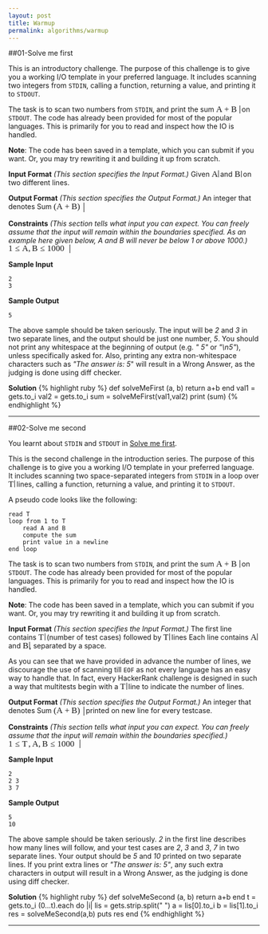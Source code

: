 ```yaml
---
layout: post
title: Warmup
permalink: algorithms/warmup
---
```

##01-Solve me first

This is an introductory challenge. The purpose of this challenge is to give you a working I/O template in your preferred language. It includes scanning two integers from `STDIN`, calling a function, returning a value, and printing it to `STDOUT`.

The task is to scan two numbers from `STDIN`, and print the sum <span class="MathJax_Preview"></span><span class="MathJax" id="MathJax-Element-27-Frame" role="textbox" aria-readonly="true"><nobr><span class="math" id="MathJax-Span-155" style="width: 3.39em; display: inline-block;"><span style="display: inline-block; position: relative; width: 2.757em; height: 0px; font-size: 123%;"><span style="position: absolute; clip: rect(1.854em 1000.002em 2.938em -0.359em); top: -2.708em; left: 0.002em;"><span class="mrow" id="MathJax-Span-156"><span class="mi" id="MathJax-Span-157" style="font-family: MathJax_Math-italic;">A</span><span class="mo" id="MathJax-Span-158" style="font-family: MathJax_Main; padding-left: 0.228em;">+</span><span class="mi" id="MathJax-Span-159" style="font-family: MathJax_Math-italic; padding-left: 0.228em;">B</span></span><span style="display: inline-block; width: 0px; height: 2.712em;"></span></span></span><span style="border-left-width: 0.003em; border-left-style: solid; display: inline-block; overflow: hidden; width: 0px; height: 1.114em; vertical-align: -0.164em;"></span></span></nobr></span><script type="math/tex" id="MathJax-Element-27">A+B</script> on `STDOUT`. The code has already been provided for most of the popular languages. This is primarily for you to read and inspect how the IO is handled.

**Note**: The code has been saved in a template, which you can submit if you want. Or, you may try rewriting it and building it up from scratch.

**Input Format** 
_(This section specifies the Input Format.)_ 
Given <span class="MathJax_Preview"></span><span class="MathJax" id="MathJax-Element-28-Frame" role="textbox" aria-readonly="true"><nobr><span class="math" id="MathJax-Span-160" style="width: 0.951em; display: inline-block;"><span style="display: inline-block; position: relative; width: 0.77em; height: 0px; font-size: 123%;"><span style="position: absolute; clip: rect(1.628em 1000.002em 2.622em -0.359em); top: -2.482em; left: 0.002em;"><span class="mrow" id="MathJax-Span-161"><span class="mi" id="MathJax-Span-162" style="font-family: MathJax_Math-italic;">A</span></span><span style="display: inline-block; width: 0px; height: 2.486em;"></span></span></span><span style="border-left-width: 0.003em; border-left-style: solid; display: inline-block; overflow: hidden; width: 0px; height: 1.003em; vertical-align: -0.053em;"></span></span></nobr></span><script type="math/tex" id="MathJax-Element-28">A</script> and <span class="MathJax_Preview"></span><span class="MathJax" id="MathJax-Element-29-Frame" role="textbox" aria-readonly="true"><nobr><span class="math" id="MathJax-Span-163" style="width: 0.951em; display: inline-block;"><span style="display: inline-block; position: relative; width: 0.77em; height: 0px; font-size: 123%;"><span style="position: absolute; clip: rect(1.673em 1000.002em 2.622em -0.359em); top: -2.482em; left: 0.002em;"><span class="mrow" id="MathJax-Span-164"><span class="mi" id="MathJax-Span-165" style="font-family: MathJax_Math-italic;">B</span></span><span style="display: inline-block; width: 0px; height: 2.486em;"></span></span></span><span style="border-left-width: 0.003em; border-left-style: solid; display: inline-block; overflow: hidden; width: 0px; height: 0.947em; vertical-align: -0.053em;"></span></span></nobr></span><script type="math/tex" id="MathJax-Element-29">B</script> on two different lines.

**Output Format** 
_(This section specifies the Output Format.)_ 
An integer that denotes Sum <span class="MathJax_Preview"></span><span class="MathJax" id="MathJax-Element-30-Frame" role="textbox" aria-readonly="true"><nobr><span class="math" id="MathJax-Span-166" style="width: 4.338em; display: inline-block;"><span style="display: inline-block; position: relative; width: 3.525em; height: 0px; font-size: 123%;"><span style="position: absolute; clip: rect(1.809em 1000.002em 3.119em -0.314em); top: -2.708em; left: 0.002em;"><span class="mrow" id="MathJax-Span-167"><span class="mo" id="MathJax-Span-168" style="font-family: MathJax_Main;">(</span><span class="mi" id="MathJax-Span-169" style="font-family: MathJax_Math-italic;">A</span><span class="mo" id="MathJax-Span-170" style="font-family: MathJax_Main; padding-left: 0.228em;">+</span><span class="mi" id="MathJax-Span-171" style="font-family: MathJax_Math-italic; padding-left: 0.228em;">B</span><span class="mo" id="MathJax-Span-172" style="font-family: MathJax_Main;">)</span></span><span style="display: inline-block; width: 0px; height: 2.712em;"></span></span></span><span style="border-left-width: 0.003em; border-left-style: solid; display: inline-block; overflow: hidden; width: 0px; height: 1.336em; vertical-align: -0.386em;"></span></span></nobr></span><script type="math/tex" id="MathJax-Element-30">(A + B)</script>

**Constraints** 
_(This section tells what input you can expect. You can freely assume that the input will remain within the boundaries specified. As an example here given below, A and B will never be below 1 or above 1000.)_ 
<span class="MathJax_Preview"></span><span class="MathJax" id="MathJax-Element-31-Frame" role="textbox" aria-readonly="true"><nobr><span class="math" id="MathJax-Span-173" style="width: 8.81em; display: inline-block;"><span style="display: inline-block; position: relative; width: 7.139em; height: 0px; font-size: 123%;"><span style="position: absolute; clip: rect(1.854em 1000.002em 3.028em -0.314em); top: -2.708em; left: 0.002em;"><span class="mrow" id="MathJax-Span-174"><span class="mn" id="MathJax-Span-175" style="font-family: MathJax_Main;">1</span><span class="mo" id="MathJax-Span-176" style="font-family: MathJax_Main; padding-left: 0.273em;">≤</span><span class="mi" id="MathJax-Span-177" style="font-family: MathJax_Math-italic; padding-left: 0.273em;">A</span><span class="mo" id="MathJax-Span-178" style="font-family: MathJax_Main;">,</span><span class="mi" id="MathJax-Span-179" style="font-family: MathJax_Math-italic; padding-left: 0.183em;">B</span><span class="mo" id="MathJax-Span-180" style="font-family: MathJax_Main; padding-left: 0.273em;">≤</span><span class="mn" id="MathJax-Span-181" style="font-family: MathJax_Main; padding-left: 0.273em;">1000</span></span><span style="display: inline-block; width: 0px; height: 2.712em;"></span></span></span><span style="border-left-width: 0.003em; border-left-style: solid; display: inline-block; overflow: hidden; width: 0px; height: 1.225em; vertical-align: -0.275em;"></span></span></nobr></span><script type="math/tex" id="MathJax-Element-31">1 \le A, B \le 1000</script>

**Sample Input**

```
2
3

```

**Sample Output**

```
5

```

The above sample should be taken seriously. The input will be _2_ and _3_ in two separate lines, and the output should be just one number, _5_. You should not print any whitespace at the beginning of output (e.g. _" 5"_ or _"\n5"_), unless specifically asked for. Also, printing any extra non-whitespace characters such as _"The answer is: 5_" will result in a Wrong Answer, as the judging is done using diff checker.


**Solution**
{% highlight ruby %}
def solveMeFirst (a, b)
    return a+b
end
val1 = gets.to_i
val2 = gets.to_i
sum = solveMeFirst(val1,val2)
print (sum)
{% endhighlight %}

---
##02-Solve me second

You learnt about `STDIN` and `STDOUT` in [Solve me first](https://www.hackerrank.com/challenges/solve-me-first).

This is the second challenge in the introduction series. The purpose of this challenge is to give you a working I/O template in your preferred language. It includes scanning two space-separated integers from `STDIN` in a loop over <span class="MathJax_Preview"></span><span class="MathJax" id="MathJax-Element-32-Frame" role="textbox" aria-readonly="true"><nobr><span class="math" id="MathJax-Span-182" style="width: 0.906em; display: inline-block;"><span style="display: inline-block; position: relative; width: 0.725em; height: 0px; font-size: 123%;"><span style="position: absolute; clip: rect(1.673em 1000.002em 2.622em -0.404em); top: -2.482em; left: 0.002em;"><span class="mrow" id="MathJax-Span-183"><span class="mi" id="MathJax-Span-184" style="font-family: MathJax_Math-italic;">T<span style="display: inline-block; overflow: hidden; height: 1px; width: 0.138em;"></span></span></span><span style="display: inline-block; width: 0px; height: 2.486em;"></span></span></span><span style="border-left-width: 0.003em; border-left-style: solid; display: inline-block; overflow: hidden; width: 0px; height: 0.947em; vertical-align: -0.053em;"></span></span></nobr></span><script type="math/tex" id="MathJax-Element-32">T</script> lines, calling a function, returning a value, and printing it to `STDOUT`.

A pseudo code looks like the following:

```
read T
loop from 1 to T
    read A and B
    compute the sum
    print value in a newline
end loop

```

The task is to scan two numbers from `STDIN`, and print the sum <span class="MathJax_Preview"></span><span class="MathJax" id="MathJax-Element-33-Frame" role="textbox" aria-readonly="true"><nobr><span class="math" id="MathJax-Span-185" style="width: 3.39em; display: inline-block;"><span style="display: inline-block; position: relative; width: 2.757em; height: 0px; font-size: 123%;"><span style="position: absolute; clip: rect(1.854em 1000.002em 2.938em -0.359em); top: -2.708em; left: 0.002em;"><span class="mrow" id="MathJax-Span-186"><span class="mi" id="MathJax-Span-187" style="font-family: MathJax_Math-italic;">A</span><span class="mo" id="MathJax-Span-188" style="font-family: MathJax_Main; padding-left: 0.228em;">+</span><span class="mi" id="MathJax-Span-189" style="font-family: MathJax_Math-italic; padding-left: 0.228em;">B</span></span><span style="display: inline-block; width: 0px; height: 2.712em;"></span></span></span><span style="border-left-width: 0.003em; border-left-style: solid; display: inline-block; overflow: hidden; width: 0px; height: 1.114em; vertical-align: -0.164em;"></span></span></nobr></span><script type="math/tex" id="MathJax-Element-33">A+B</script> on `STDOUT`. The code has already been provided for most of the popular languages. This is primarily for you to read and inspect how the IO is handled.

**Note**: The code has been saved in a template, which you can submit if you want. Or, you may try rewriting it and building it up from scratch.

**Input Format** 
_(This section specifies the Input Format.)_ 
The first line contains <span class="MathJax_Preview"></span><span class="MathJax" id="MathJax-Element-34-Frame" role="textbox" aria-readonly="true"><nobr><span class="math" id="MathJax-Span-190" style="width: 0.906em; display: inline-block;"><span style="display: inline-block; position: relative; width: 0.725em; height: 0px; font-size: 123%;"><span style="position: absolute; clip: rect(1.673em 1000.002em 2.622em -0.404em); top: -2.482em; left: 0.002em;"><span class="mrow" id="MathJax-Span-191"><span class="mi" id="MathJax-Span-192" style="font-family: MathJax_Math-italic;">T<span style="display: inline-block; overflow: hidden; height: 1px; width: 0.138em;"></span></span></span><span style="display: inline-block; width: 0px; height: 2.486em;"></span></span></span><span style="border-left-width: 0.003em; border-left-style: solid; display: inline-block; overflow: hidden; width: 0px; height: 0.947em; vertical-align: -0.053em;"></span></span></nobr></span><script type="math/tex" id="MathJax-Element-34">T</script> (number of test cases) followed by <span class="MathJax_Preview"></span><span class="MathJax" id="MathJax-Element-35-Frame" role="textbox" aria-readonly="true"><nobr><span class="math" id="MathJax-Span-193" style="width: 0.906em; display: inline-block;"><span style="display: inline-block; position: relative; width: 0.725em; height: 0px; font-size: 123%;"><span style="position: absolute; clip: rect(1.673em 1000.002em 2.622em -0.404em); top: -2.482em; left: 0.002em;"><span class="mrow" id="MathJax-Span-194"><span class="mi" id="MathJax-Span-195" style="font-family: MathJax_Math-italic;">T<span style="display: inline-block; overflow: hidden; height: 1px; width: 0.138em;"></span></span></span><span style="display: inline-block; width: 0px; height: 2.486em;"></span></span></span><span style="border-left-width: 0.003em; border-left-style: solid; display: inline-block; overflow: hidden; width: 0px; height: 0.947em; vertical-align: -0.053em;"></span></span></nobr></span><script type="math/tex" id="MathJax-Element-35">T</script> lines 
Each line contains <span class="MathJax_Preview"></span><span class="MathJax" id="MathJax-Element-36-Frame" role="textbox" aria-readonly="true"><nobr><span class="math" id="MathJax-Span-196" style="width: 0.951em; display: inline-block;"><span style="display: inline-block; position: relative; width: 0.77em; height: 0px; font-size: 123%;"><span style="position: absolute; clip: rect(1.628em 1000.002em 2.622em -0.359em); top: -2.482em; left: 0.002em;"><span class="mrow" id="MathJax-Span-197"><span class="mi" id="MathJax-Span-198" style="font-family: MathJax_Math-italic;">A</span></span><span style="display: inline-block; width: 0px; height: 2.486em;"></span></span></span><span style="border-left-width: 0.003em; border-left-style: solid; display: inline-block; overflow: hidden; width: 0px; height: 1.003em; vertical-align: -0.053em;"></span></span></nobr></span><script type="math/tex" id="MathJax-Element-36">A</script> and <span class="MathJax_Preview"></span><span class="MathJax" id="MathJax-Element-37-Frame" role="textbox" aria-readonly="true"><nobr><span class="math" id="MathJax-Span-199" style="width: 0.951em; display: inline-block;"><span style="display: inline-block; position: relative; width: 0.77em; height: 0px; font-size: 123%;"><span style="position: absolute; clip: rect(1.673em 1000.002em 2.622em -0.359em); top: -2.482em; left: 0.002em;"><span class="mrow" id="MathJax-Span-200"><span class="mi" id="MathJax-Span-201" style="font-family: MathJax_Math-italic;">B</span></span><span style="display: inline-block; width: 0px; height: 2.486em;"></span></span></span><span style="border-left-width: 0.003em; border-left-style: solid; display: inline-block; overflow: hidden; width: 0px; height: 0.947em; vertical-align: -0.053em;"></span></span></nobr></span><script type="math/tex" id="MathJax-Element-37">B</script>, separated by a space.

As you can see that we have provided in advance the number of lines, we discourage the use of scanning till `EOF` as not every language has an easy way to handle that. In fact, every HackerRank challenge is designed in such a way that multitests begin with a <span class="MathJax_Preview"></span><span class="MathJax" id="MathJax-Element-38-Frame" role="textbox" aria-readonly="true"><nobr><span class="math" id="MathJax-Span-202" style="width: 0.906em; display: inline-block;"><span style="display: inline-block; position: relative; width: 0.725em; height: 0px; font-size: 123%;"><span style="position: absolute; clip: rect(1.673em 1000.002em 2.622em -0.404em); top: -2.482em; left: 0.002em;"><span class="mrow" id="MathJax-Span-203"><span class="mi" id="MathJax-Span-204" style="font-family: MathJax_Math-italic;">T<span style="display: inline-block; overflow: hidden; height: 1px; width: 0.138em;"></span></span></span><span style="display: inline-block; width: 0px; height: 2.486em;"></span></span></span><span style="border-left-width: 0.003em; border-left-style: solid; display: inline-block; overflow: hidden; width: 0px; height: 0.947em; vertical-align: -0.053em;"></span></span></nobr></span><script type="math/tex" id="MathJax-Element-38">T</script> line to indicate the number of lines.

**Output Format** 
_(This section specifies the Output Format.)_ 
An integer that denotes Sum <span class="MathJax_Preview"></span><span class="MathJax" id="MathJax-Element-39-Frame" role="textbox" aria-readonly="true"><nobr><span class="math" id="MathJax-Span-205" style="width: 4.338em; display: inline-block;"><span style="display: inline-block; position: relative; width: 3.525em; height: 0px; font-size: 123%;"><span style="position: absolute; clip: rect(1.809em 1000.002em 3.119em -0.314em); top: -2.708em; left: 0.002em;"><span class="mrow" id="MathJax-Span-206"><span class="mo" id="MathJax-Span-207" style="font-family: MathJax_Main;">(</span><span class="mi" id="MathJax-Span-208" style="font-family: MathJax_Math-italic;">A</span><span class="mo" id="MathJax-Span-209" style="font-family: MathJax_Main; padding-left: 0.228em;">+</span><span class="mi" id="MathJax-Span-210" style="font-family: MathJax_Math-italic; padding-left: 0.228em;">B</span><span class="mo" id="MathJax-Span-211" style="font-family: MathJax_Main;">)</span></span><span style="display: inline-block; width: 0px; height: 2.712em;"></span></span></span><span style="border-left-width: 0.003em; border-left-style: solid; display: inline-block; overflow: hidden; width: 0px; height: 1.336em; vertical-align: -0.386em;"></span></span></nobr></span><script type="math/tex" id="MathJax-Element-39">(A + B)</script> printed on new line for every testcase.

**Constraints** 
_(This section tells what input you can expect. You can freely assume that the input will remain within the boundaries specified.)_ 
<span class="MathJax_Preview"></span><span class="MathJax" id="MathJax-Element-40-Frame" role="textbox" aria-readonly="true"><nobr><span class="math" id="MathJax-Span-212" style="width: 10.255em; display: inline-block;"><span style="display: inline-block; position: relative; width: 8.313em; height: 0px; font-size: 123%;"><span style="position: absolute; clip: rect(1.854em 1000.002em 3.028em -0.314em); top: -2.708em; left: 0.002em;"><span class="mrow" id="MathJax-Span-213"><span class="mn" id="MathJax-Span-214" style="font-family: MathJax_Main;">1</span><span class="mo" id="MathJax-Span-215" style="font-family: MathJax_Main; padding-left: 0.273em;">≤</span><span class="mi" id="MathJax-Span-216" style="font-family: MathJax_Math-italic; padding-left: 0.273em;">T<span style="display: inline-block; overflow: hidden; height: 1px; width: 0.138em;"></span></span><span class="mo" id="MathJax-Span-217" style="font-family: MathJax_Main;">,</span><span class="mi" id="MathJax-Span-218" style="font-family: MathJax_Math-italic; padding-left: 0.183em;">A</span><span class="mo" id="MathJax-Span-219" style="font-family: MathJax_Main;">,</span><span class="mi" id="MathJax-Span-220" style="font-family: MathJax_Math-italic; padding-left: 0.183em;">B</span><span class="mo" id="MathJax-Span-221" style="font-family: MathJax_Main; padding-left: 0.273em;">≤</span><span class="mn" id="MathJax-Span-222" style="font-family: MathJax_Main; padding-left: 0.273em;">1000</span></span><span style="display: inline-block; width: 0px; height: 2.712em;"></span></span></span><span style="border-left-width: 0.003em; border-left-style: solid; display: inline-block; overflow: hidden; width: 0px; height: 1.225em; vertical-align: -0.275em;"></span></span></nobr></span><script type="math/tex" id="MathJax-Element-40">1 \le T, A, B \le 1000</script>

**Sample Input**

```
2
2 3
3 7

```

**Sample Output**

```
5
10

```

The above sample should be taken seriously. _2_ in the first line describes how many lines will follow, and your test cases are _2_, _3_ and _3_, _7_ in two separate lines. Your output should be _5_ and _10_ printed on two separate lines. If you print extra lines or _"The answer is: 5"_, any such extra characters in output will result in a Wrong Answer, as the judging is done using diff checker.


**Solution**
{% highlight ruby %}
def solveMeSecond (a, b)
    return a+b
end
t = gets.to_i
(0...t).each do |i|
    lis = gets.strip.split(" ")
    a = lis[0].to_i
    b = lis[1].to_i
    res = solveMeSecond(a,b)
    puts res
end
{% endhighlight %}

---
